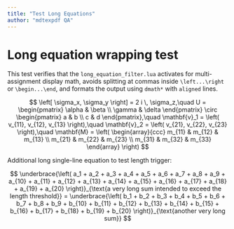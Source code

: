 ```yaml
---
title: "Test Long Equations"
author: "mdtexpdf QA"
---
```


# Long equation wrapping test

This test verifies that the `long_equation_filter.lua` activates for multi-assignment display math, avoids splitting at commas inside `\left...\right` or `\begin...\end`, and formats the output using `dmath*` with `aligned` lines.

$$
\left[ \sigma_x, \sigma_y \right] = 2 i \, \sigma_z,\quad
U = \begin{pmatrix} \alpha & \beta \\ \gamma & \delta \end{pmatrix} \circ \begin{pmatrix} a & b \\ c & d \end{pmatrix},\quad
\mathbf{v}_1 = \left( v_{11}, v_{12}, v_{13} \right),\quad
\mathbf{v}_2 = \left( v_{21}, v_{22}, v_{23} \right),\quad
\mathbf{M} = \left( \begin{array}{ccc} m_{11} & m_{12} & m_{13} \\ m_{21} & m_{22} & m_{23} \\ m_{31} & m_{32} & m_{33} \end{array} \right)
$$

Additional long single-line equation to test length trigger:

$$
\underbrace{\left( a_1 + a_2 + a_3 + a_4 + a_5 + a_6 + a_7 + a_8 + a_9 + a_{10} + a_{11} + a_{12} + a_{13} + a_{14} + a_{15} + a_{16} + a_{17} + a_{18} + a_{19} + a_{20} \right)}_{\text{a very long sum intended to exceed the length threshold}} = \underbrace{\left( b_1 + b_2 + b_3 + b_4 + b_5 + b_6 + b_7 + b_8 + b_9 + b_{10} + b_{11} + b_{12} + b_{13} + b_{14} + b_{15} + b_{16} + b_{17} + b_{18} + b_{19} + b_{20} \right)}_{\text{another very long sum}}
$$
